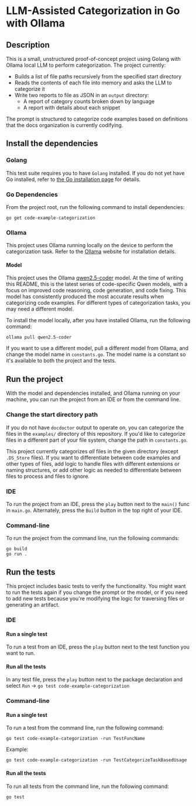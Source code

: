 # LLM-Assisted Categorization in Go with Ollama

## Description

This is a small, unstructured proof-of-concept project using Golang with
Ollama local LLM to perform categorization. The project currently:

- Builds a list of file paths recursively from the specified start directory
- Reads the contents of each file into memory and asks the LLM to categorize it
- Write two reports to file as JSON in an `output` directory:
  - A report of category counts broken down by language
  - A report with details about each snippet

The prompt is structured to categorize code examples based on definitions that
the docs organization is currently codifying.

## Install the dependencies

### Golang

This test suite requires you to have `Golang` installed. If you do not yet
have Go installed, refer to [the Go installation page](https://go.dev/doc/install)
for details.

### Go Dependencies

From the project root, run the following command to install
dependencies:

```shell
go get code-example-categorization
```

### Ollama

This project uses Ollama running locally on the device to perform the
categorization task. Refer to the [Ollama](https://ollama.com/) website for
installation details.

#### Model

This project uses the Ollama [qwen2.5-coder](https://ollama.com/library/qwen2.5-coder)
model. At the time of writing this README, this is the latest series of
code-specific Qwen models, with a focus on improved code reasoning, code
generation, and code fixing. This model has consistently produced the most
accurate results when categorizing code examples. For different types of
categorization tasks, you may need a different model.

To install the model locally, after you have installed Ollama, run the following
command:

```shell
ollama pull qwen2.5-coder
```

If you want to use a different model, pull a different model from Ollama, and
change the model name in `constants.go`. The model name is a constant so it's
available to both the project and the tests.

## Run the project

With the model and dependencies installed, and Ollama running on your machine,
you can run the project from an IDE or from the command line.

### Change the start directory path

If you do not have `docdoctor` output to operate on, you can categorize the
files in the `examples/` directory of this repository. If you'd like to
categorize files in a different part of your file system, change the path in
`constants.go`.

This project currently categorizes _all_ files in the given directory
(except `.DS_Store` files). If you want to differentiate between code examples
and other types of files, add logic to handle files with different extensions
or naming structures, or add other logic as needed to differentiate between
files to process and files to ignore.

### IDE

To run the project from an IDE, press the `play` button next to the `main()`
func in `main.go`. Alternately, press the `Build` button in the top right of
your IDE.

### Command-line

To run the project from the command line, run the following commands:

```
go build
go run .
```

## Run the tests

This project includes basic tests to verify the functionality. You might want
to run the tests again if you change the prompt or the model, or if you need
to add new tests because you're modifying the logic for traversing files or
generating an artifact.

### IDE

#### Run a single test

To run a test from an IDE, press the `play` button next to the test
function you want to run.

#### Run all the tests

In any test file, press the `play` button next to the package declaration and
select `Run` -> `go test code-example-categorization`

### Command-line

#### Run a single test

To run a test from the command line, run the following command:

```
go test code-example-categorization -run TestFuncName
```

Example:

```
go test code-example-categorization -run TestCategorizeTaskBasedUsage
```

#### Run all the tests

To run all tests from the command line, run the following command:

```
go test
```
